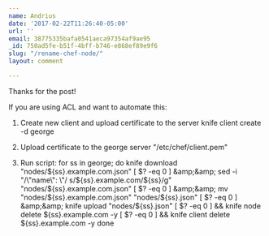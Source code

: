 ```yaml
---
name: Andrius
date: '2017-02-22T11:26:40-05:00'
url: ''
email: 38775335bafa0541aeca97354af9ae95
_id: 750ad5fe-b51f-4bff-b746-e868ef89e9f6
slug: "/rename-chef-node/"
layout: comment

---
```


Thanks for the post!

If you are using ACL and want to automate this:

1) Create new client and upload certificate to the server
knife client create -d george 
2) Upload certificate to the george server "/etc/chef/client.pem"

3) Run script:
for ss in george; do
knife download "nodes/${ss}.example.com.json"
[ $? -eq 0 ] &amp;&amp; sed -i "/\"name\": \"/ s/${ss}.example.com/${ss}/g" "nodes/${ss}.example.com.json"
[ $? -eq 0 ] &amp;&amp; mv "nodes/${ss}.example.com.json" "nodes/${ss}.json"
[ $? -eq 0 ] &amp;&amp; knife upload "nodes/${ss}.json"
[ $? -eq 0 ] &amp;&amp; knife node delete ${ss}.example.com -y
[ $? -eq 0 ] &amp;&amp; knife client delete ${ss}.example.com -y
done
